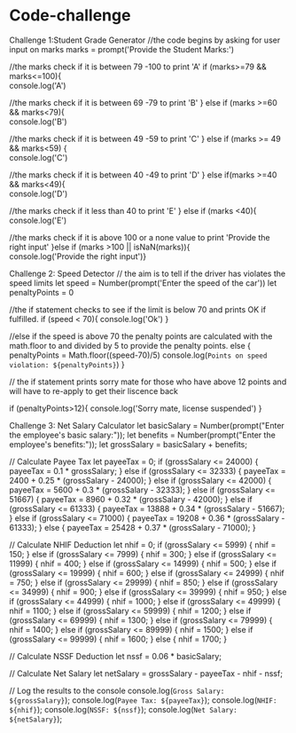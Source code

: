 # Code-challenge
Challenge 1:Student Grade Generator
 //the code begins by asking for user input on marks
  marks = prompt('Provide the Student Marks:')

  //the marks check if it is between 79 -100 to print 'A'
if (marks>=79 && marks<=100){  
  console.log('A')

  //the marks check if it is between 69 -79 to print 'B'
} else if (marks >=60 && marks<79){  
  console.log('B')

  //the marks check if it is between 49 -59 to print 'C'
} else if (marks >= 49 && marks<59) {   
  console.log('C')

  //the marks check if it is between 40 -49 to print 'D'
} else if(marks >=40 && marks<49){   
  console.log('D') 

  //the marks check if it less than 40 to print 'E'
} else if (marks <40){    
   console.log('E')

//the marks check if it is above 100 or a none value to print 'Provide the right input'
}else if (marks >100 || isNaN(marks)){  
 console.log('Provide the right input')}
 
 Challenge 2: Speed Detector
 // the aim is to tell if the driver has violates the speed limits
let speed = Number(prompt('Enter the speed of the car'))
let penaltyPoints = 0

//the if statement checks to see if the limit is below 70 and prints OK if fulfilled.
 if (speed < 70){
     console.log('Ok')
}

//else if the speed is above 70 the penalty points are calculated with the math.floor to and divided by 5 to provide the penalty points.
  else {
    penaltyPoints = Math.floor((speed-70)/5)
    console.log(`Points on speed violation: ${penaltyPoints}`)
}

// the if statement prints sorry mate for those who have above 12 points and will have to re-apply to get their liscence back

  if (penaltyPoints>12){
   console.log('Sorry mate, license suspended')
}
  
Challenge 3: Net Salary Calculator
let basicSalary = Number(prompt("Enter the employee's basic salary:"));
let benefits = Number(prompt("Enter the employee's benefits:"));
let grossSalary = basicSalary + benefits;

  // Calculate Payee Tax
let payeeTax = 0;
  if (grossSalary <= 24000) {
    payeeTax = 0.1 * grossSalary;
  } else if (grossSalary <= 32333) {
    payeeTax = 2400 + 0.25 * (grossSalary - 24000);
  } else if (grossSalary <= 42000) {
    payeeTax = 5600 + 0.3 * (grossSalary - 32333);
  } else if (grossSalary <= 51667) {
  payeeTax = 8960 + 0.32 * (grossSalary - 42000);
  } else if (grossSalary <= 61333) {
  payeeTax = 13888 + 0.34 * (grossSalary - 51667);
} else if (grossSalary <= 71000) {
  payeeTax = 19208 + 0.36 * (grossSalary - 61333);
} else {
  payeeTax = 25428 + 0.37 * (grossSalary - 71000);
}


  // Calculate NHIF Deduction
  let nhif = 0;
  if (grossSalary <= 5999) {
    nhif = 150;
  } else if (grossSalary <= 7999) {
    nhif = 300;
  } else if (grossSalary <= 11999) {
    nhif = 400;
  } else if (grossSalary <= 14999) {
    nhif = 500;
  } else if (grossSalary <= 19999) {
    nhif = 600;
  } else if (grossSalary <= 24999) {
    nhif = 750;
  } else if (grossSalary <= 29999) {
    nhif = 850;
  } else if (grossSalary <= 34999) {
    nhif = 900;
  } else if (grossSalary <= 39999) {
    nhif = 950;
  } else if (grossSalary <= 44999) {
    nhif = 1000;
  } else if (grossSalary <= 49999) {
    nhif = 1100;
  } else if (grossSalary <= 59999) {
    nhif = 1200;
  } else if (grossSalary <= 69999) {
    nhif = 1300;
  } else if (grossSalary <= 79999) {
    nhif = 1400;
  } else if (grossSalary <= 89999) {
    nhif = 1500;
  } else if (grossSalary <= 99999) {
    nhif = 1600;
  } else {
    nhif = 1700;
  }
  
  // Calculate NSSF Deduction
  let nssf = 0.06 * basicSalary;
  
  // Calculate Net Salary
  let netSalary = grossSalary - payeeTax - nhif - nssf;
  
  // Log the results to the console
  console.log(`Gross Salary: ${grossSalary}`);
  console.log(`Payee Tax: ${payeeTax}`);
  console.log(`NHIF: ${nhif}`);
  console.log(`NSSF: ${nssf}`);
  console.log(`Net Salary: ${netSalary}`);
